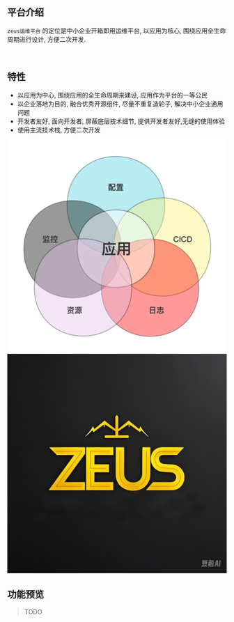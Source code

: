 ## 平台介绍

`zeus运维平台` 的定位是中小企业开箱即用运维平台, 以应用为核心, 围绕应用全生命周期进行设计, 方便二次开发.



<br/>  


## 特性

* 以应用为中心, 围绕应用的全生命周期来建设, 应用作为平台的一等公民
* 以企业落地为目的, 融合优秀开源组件, 尽量不重复造轮子, 解决中小企业通用问题
* 开发者友好, 面向开发者, 屏蔽底层技术细节, 提供开发者友好,无缝的使用体验
* 使用主流技术栈, 方便二次开发

![应用为中心](../public/image/app-core.jpg "应用为中心")  
![测试](../public/image/zeus.png '测试')  


## 功能预览

> TODO


